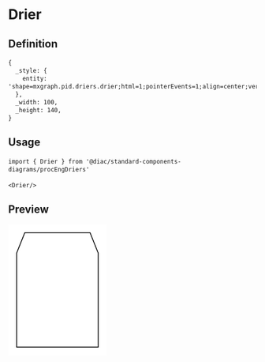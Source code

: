 # Drier

## Definition

```
{
  _style: { 
    entity: 'shape=mxgraph.pid.driers.drier;html=1;pointerEvents=1;align=center;verticalLabelPosition=bottom;verticalAlign=top;dashed=0;',
  },
  _width: 100,
  _height: 140,
}
```

## Usage

```
import { Drier } from '@diac/standard-components-diagrams/procEngDriers'

<Drier/>
```

## Preview

<img src="./drier.png" width="200"/>
